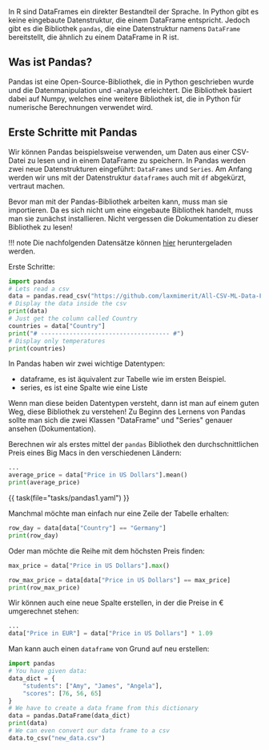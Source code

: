 

In R sind DataFrames ein direkter Bestandteil der Sprache. In Python gibt es keine eingebaute Datenstruktur, die einem DataFrame entspricht. Jedoch gibt es die Bibliothek `pandas`, die eine Datenstruktur namens `DataFrame` bereitstellt, die ähnlich zu einem DataFrame in R ist.

## Was ist Pandas?

Pandas ist eine Open-Source-Bibliothek, die in Python geschrieben wurde und die Datenmanipulation und -analyse erleichtert. Die Bibliothek basiert dabei auf Numpy, welches eine weitere Bibliothek ist, die in Python für numerische Berechnungen verwendet wird.


## Erste Schritte mit Pandas

Wir können Pandas beispielsweise verwenden, um Daten aus einer CSV-Datei zu lesen und in einem DataFrame zu speichern. In Pandas werden zwei neue Datenstrukturen eingeführt: `DataFrames` und `Series`. Am Anfang werden wir uns mit der Datenstruktur `dataframes` auch mit `df` abgekürzt, vertraut machen.

Bevor man mit der Pandas-Bibliothek arbeiten kann, muss man sie importieren. Da es sich nicht um eine eingebaute Bibliothek handelt, muss man sie zunächst installieren. Nicht vergessen die Dokumentation zu dieser Bibliothek zu lesen!

!!! note
    Die nachfolgenden Datensätze können [hier](https://github.com/laxmimerit/All-CSV-ML-Data-Files-Download/tree/master) heruntergeladen werden.
    
Erste Schritte:
```python
import pandas
# Lets read a csv
data = pandas.read_csv("https://github.com/laxmimerit/All-CSV-ML-Data-Files-Download/blob/master/bigmac.csv")
# Display the data inside the csv
print(data)
# Just get the column called Country
countries = data["Country"]
print("# ------------------------------------ #")
# Display only temperatures
print(countries)
```

In Pandas haben wir zwei wichtige Datentypen:

- dataframe, es ist äquivalent zur Tabelle wie im ersten Beispiel.
- series, es ist eine Spalte wie eine Liste

Wenn man diese beiden Datentypen versteht, dann ist man auf einem guten Weg, diese Bibliothek zu verstehen!
Zu Beginn des Lernens von Pandas sollte man sich die zwei Klassen "DataFrame" und "Series" genauer ansehen (Dokumentation).

Berechnen wir als erstes mittel der `pandas` Bibliothek den durchschnittlichen Preis eines Big Macs in den verschiedenen Ländern:

```python
...
average_price = data["Price in US Dollars"].mean()
print(average_price)
```

{{ task(file="tasks/pandas1.yaml") }}

Manchmal möchte man einfach nur eine Zeile der Tabelle erhalten:
```python
row_day = data[data["Country"] == "Germany"]
print(row_day)
```

Oder man möchte die Reihe mit dem höchsten Preis finden:
```python
max_price = data["Price in US Dollars"].max()

row_max_price = data[data["Price in US Dollars"] == max_price]
print(row_max_price)

```

Wir können auch eine neue Spalte erstellen, in der die Preise in € umgerechnet stehen:

```python
...
data["Price in EUR"] = data["Price in US Dollars"] * 1.09
```

Man kann auch einen `dataframe` von Grund auf neu erstellen:
```python
import pandas
# You have given data:
data_dict = {
    "students": ["Amy", "James", "Angela"],
    "scores": [76, 56, 65]
}
# We have to create a data frame from this dictionary
data = pandas.DataFrame(data_dict)
print(data)
# We can even convert our data frame to a csv
data.to_csv("new_data.csv")
    
```


